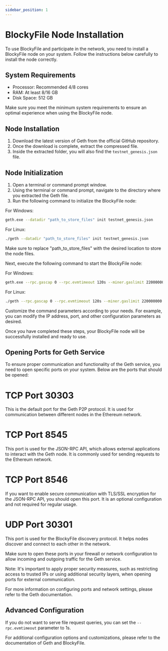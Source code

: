 ```yaml
---
sidebar_position: 1
---
```


# BlockyFile Node Installation

To use BlockyFile and participate in the network, you need to install a BlockyFile node on your system. Follow the instructions below carefully to install the node correctly.

## System Requirements

- Processor: Recommended 4/8 cores
- RAM: At least 8/16 GB
- Disk Space: 512 GB

Make sure you meet the minimum system requirements to ensure an optimal experience when using the BlockyFile node.

## Node Installation

1. Download the latest version of Geth from the official GitHub repository.
2. Once the download is complete, extract the compressed file.
3. Inside the extracted folder, you will also find the `testnet_genesis.json` file.

## Node Initialization

1. Open a terminal or command prompt window.
2. Using the terminal or command prompt, navigate to the directory where you extracted the Geth file.
3. Run the following command to initialize the BlockyFile node:



For Windows:
```bash
geth.exe --datadir "path_to_store_files" init testnet_genesis.json
```
For Linux:
```bash
./geth --datadir "path_to_store_files" init testnet_genesis.json
```
Make sure to replace "path_to_store_files" with the desired location to store the node files.

Next, execute the following command to start the BlockyFile node:

For Windows:
```bash
geth.exe --rpc.gascap 0 --rpc.evmtimeout 120s --miner.gaslimit 220000000 --networkid 171 --datadir path_to_store_files/ --http --http.addr 0.0.0.0 --http.api admin,eth,miner,net,txpool,personal,web3  --http.corsdomain "*" --http.vhosts "*" --http.port 8545 --syncmode full
```
For Linux:
```bash
./geth --rpc.gascap 0 --rpc.evmtimeout 120s --miner.gaslimit 220000000 --networkid 171 --datadir path_to_store_files/ --http --http.addr 0.0.0.0 --http.api admin,eth,miner,net,txpool,personal,web3 --http.corsdomain "*" --http.vhosts "*" --http.port 8545 --syncmode full
```

Customize the command parameters according to your needs. For example, you can modify the IP address, port, and other configuration parameters as desired.

Once you have completed these steps, your BlockyFile node will be successfully installed and ready to use.

## Opening Ports for Geth Service

To ensure proper communication and functionality of the Geth service, you need to open specific ports on your system. Below are the ports that should be opened:

# TCP Port 30303

This is the default port for the Geth P2P protocol. It is used for communication between different nodes in the Ethereum network.

# TCP Port 8545

This port is used for the JSON-RPC API, which allows external applications to interact with the Geth node. It is commonly used for sending requests to the Ethereum network.

# TCP Port 8546

If you want to enable secure communication with TLS/SSL encryption for the JSON-RPC API, you should open this port. It is an optional configuration and not required for regular usage.

# UDP Port 30301

This port is used for the BlockyFile discovery protocol. It helps nodes discover and connect to each other in the network.

Make sure to open these ports in your firewall or network configuration to allow incoming and outgoing traffic for the Geth service.

Note: It's important to apply proper security measures, such as restricting access to trusted IPs or using additional security layers, when opening ports for external communication.

For more information on configuring ports and network settings, please refer to the Geth documentation.



## Advanced Configuration

If you do not want to serve file request queries, you can set the `--rpc.evmtimeout` parameter to 1s.

For additional configuration options and customizations, please refer to the documentation of Geth and BlockyFile.
